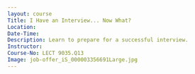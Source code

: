 ```yaml
---
layout: course
Title: I Have an Interview... Now What?
Location:
Date-Time:
Description: Learn to prepare for a successful interview.
Instructor:
Course-No: LECT 9035.Q13
Image: job-offer_iS_000003356691Large.jpg
---
```

